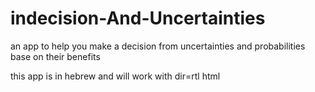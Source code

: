 # indecision-And-Uncertainties
an app to help you make a decision from uncertainties and probabilities base on their benefits

this app is in hebrew and will work with dir=rtl html
